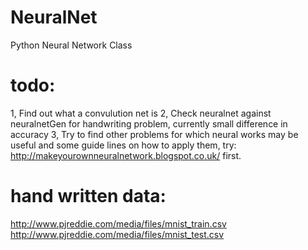 # NeuralNet
Python Neural Network Class

# todo:

1, Find out what a convulution net is
2, Check neuralnet against neuralnetGen for handwriting problem, currently small difference in accuracy
3, Try to find other problems for which neural works may be useful and some guide lines on how to apply them, try: http://makeyourownneuralnetwork.blogspot.co.uk/ first.

# hand written data:

http://www.pjreddie.com/media/files/mnist_train.csv
http://www.pjreddie.com/media/files/mnist_test.csv
